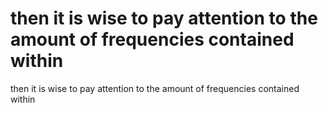 # then it is wise to pay attention to the amount of frequencies contained within

then it is wise to pay attention to the amount of frequencies contained within
